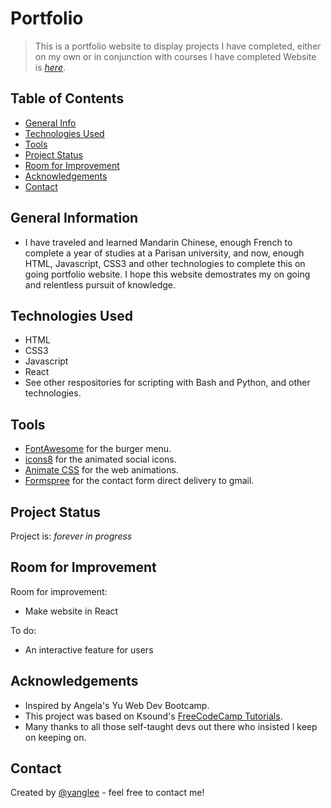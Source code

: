 # Portfolio 
> This is a portfolio website to display projects I have completed, either on my own or in conjunction with courses I have completed
> Website is [_here_](https://celalkincross.github.io/). 

## Table of Contents
* [General Info](#general-information)
* [Technologies Used](#technologies-used)
* [Tools](#tools)
* [Project Status](#project-status)
* [Room for Improvement](#room-for-improvement)
* [Acknowledgements](#acknowledgements)
* [Contact](#contact)



## General Information
- I have traveled and learned Mandarin Chinese, enough French to complete a year of studies at a Parisan university, and now, enough HTML, Javascript, CSS3 and other technologies to complete this on going portfolio website. I hope this website demostrates my on going and relentless pursuit of knowledge. 


## Technologies Used
- HTML
- CSS3
- Javascript
- React 
- See other respositories for scripting with Bash and Python, and other technologies.

## Tools
- [FontAwesome](https://fontawesome.com/) for the burger menu.
- [icons8](https://icons8.com/) for the animated social icons.
- [Animate CSS](https://animate.style/) for the web animations.
- [Formspree](https://formspree.io/) for the contact form direct delivery to gmail.

## Project Status
Project is: _forever in progress_ 

## Room for Improvement
Room for improvement:
- Make website in React

To do:
- An interactive feature for users


## Acknowledgements
- Inspired by Angela's Yu Web Dev Bootcamp.
- This project was based on Ksound's [FreeCodeCamp Tutorials](https://www.FreeCodeCamp.com). 
- Many thanks to all those self-taught devs out there who insisted I keep on keeping on.


## Contact
Created by [@yanglee](https://celalkincross.github.io/) - feel free to contact me!